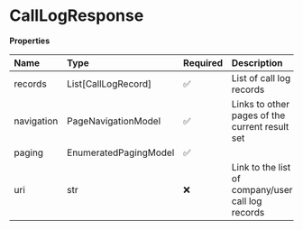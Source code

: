 # CallLogResponse

**Properties**

| Name       | Type                  | Required | Description                                       |
| :--------- | :-------------------- | :------- | :------------------------------------------------ |
| records    | List[CallLogRecord]   | ✅       | List of call log records                          |
| navigation | PageNavigationModel   | ✅       | Links to other pages of the current result set    |
| paging     | EnumeratedPagingModel | ✅       |                                                   |
| uri        | str                   | ❌       | Link to the list of company/user call log records |

<!-- This file was generated by liblab | https://liblab.com/ -->
